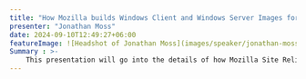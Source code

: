 ```yaml
---
title: "How Mozilla builds Windows Client and Windows Server Images for use in Firefox Continuous Integration"
presenter: "Jonathan Moss"
date: 2024-09-10T12:49:27+06:00
featureImage: ![Headshot of Jonathan Moss](images/speaker/jonathan-moss.jpg?raw=true "Jonathan Moss")
Summary : >-
    This presentation will go into the details of how Mozilla Site Reliability Engineering builds Windows Images with Puppet, Packer, Powershell, and Github Actions in order to support Firefox Continuous Integration system.
---
```

